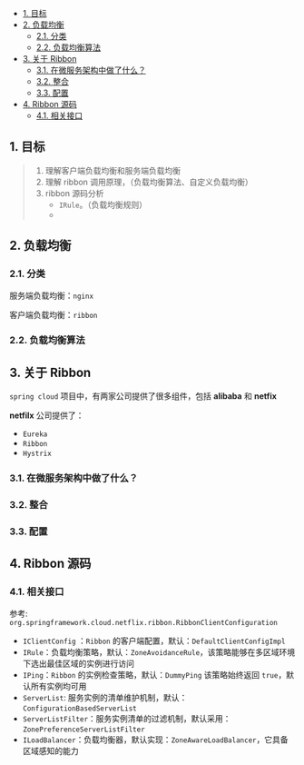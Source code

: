




<!-- TOC -->

- [1. 目标](#1-目标)
- [2. 负载均衡](#2-负载均衡)
    - [2.1. 分类](#21-分类)
    - [2.2. 负载均衡算法](#22-负载均衡算法)
- [3. 关于 Ribbon](#3-关于-ribbon)
    - [3.1. 在微服务架构中做了什么？](#31-在微服务架构中做了什么)
    - [3.2. 整合](#32-整合)
    - [3.3. 配置](#33-配置)
- [4. Ribbon 源码](#4-ribbon-源码)
    - [4.1. 相关接口](#41-相关接口)

<!-- /TOC -->

## 1. 目标



> 1. 理解客户端负载均衡和服务端负载均衡
> 2. 理解 ribbon 调用原理，（负载均衡算法、自定义负载均衡）
> 3. ribbon 源码分析
>    - `IRule`。（负载均衡规则）
>    - 





## 2. 负载均衡



### 2.1. 分类



服务端负载均衡：`nginx`

客户端负载均衡：`ribbon`





### 2.2. 负载均衡算法











## 3. 关于 Ribbon



`spring cloud` 项目中，有两家公司提供了很多组件，包括 **alibaba** 和 **netfix**

**netfilx** 公司提供了：

- `Eureka`
- `Ribbon`
- `Hystrix`







### 3.1. 在微服务架构中做了什么？







### 3.2. 整合







### 3.3. 配置

















## 4. Ribbon 源码



### 4.1. 相关接口



参考: `org.springframework.cloud.netflix.ribbon.RibbonClientConfiguration`

- `IClientConfig` ：`Ribbon` 的客户端配置，默认：`DefaultClientConfigImpl`
- `IRule`：负载均衡策略，默认：`ZoneAvoidanceRule`，该策略能够在多区域环境下选出最佳区域的实例进行访问
- `IPing`：`Ribbon` 的实例检查策略，默认：`DummyPing` 该策略始终返回 `true`，默认所有实例均可用
- `ServerList`: 服务实例的清单维护机制，默认：`ConfigurationBasedServerList`
- `ServerListFilter`：服务实例清单的过滤机制，默认采用：`ZonePreferenceServerListFilter`
- `ILoadBalancer`：负载均衡器，默认实现：`ZoneAwareLoadBalancer`，它具备区域感知的能力

